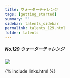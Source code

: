 ```yaml
---
title: ウォーターチャレンジ
tags: [getting_started]
summary: ""
sidebar: talents_sidebar
permalink: talents_129.html
folder: talents
---
```



##### No.129 ウォーターチャレンジ

![](https://yt3.ggpht.com/ytc/AKedOLTbCtN02EVfFE-YogZWgxCbRLhByR3LD-ACoef0xg=s176-c-k-c0x00ffffff-no-rj)






{% include links.html %}
